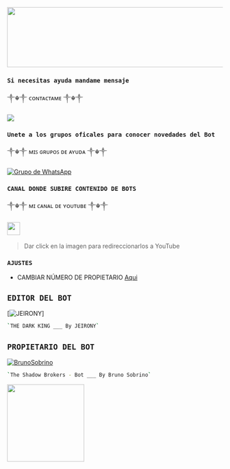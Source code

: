 ## <p align="center"><img src="https://i.imgur.com/ev0Mxfl.png" width="550" height="140"/></p>
### `Si necesitas ayuda mandame mensaje`
   ༒☬༒ ᴄᴏɴᴛᴀᴄᴛᴀᴍᴇ  ༒☬༒

<a href="http://wa.me/573152139466" target="blank"><img src="https://img.shields.io/badge/Whatsapp-30302f?style=flat&logo=whatsapp" /></a>  

### `Unete a los grupos oficales para conocer novedades del Bot`
 ༒☬༒ ᴍɪꜱ ɢʀᴜᴘᴏꜱ ᴅᴇ ᴀʏᴜᴅᴀ  ༒☬༒
  
[![Grupo de WhatsApp](https://img.shields.io/badge/WhatsApp%20Group-25D366?style=for-the-badge&logo=whatsapp&logoColor=white)](https://chat.whatsapp.com/El6hMgOd2SJ3v4LHXjON0l)

### `CANAL DONDE SUBIRE CONTENIDO DE BOTS`
 
 ༒☬༒ ᴍɪ ᴄᴀɴᴀʟ ᴅᴇ ʏᴏᴜᴛᴜʙᴇ   ༒☬༒
 
 <a href="https://www.youtube.com/channel/UCN9wxOL23R-6hA2XgupyWZQ"><img height="30" src="https://logodownload.org/wp-content/uploads/2014/10/youtube-logo-9.png"></a>&nbsp;&nbsp;
> Dar click en la imagen para redireccionarlos a YouTube

### `AJUSTES`
- CAMBIAR NÚMERO DE PROPIETARIO [Aqui](https://github.com/JEIRONY/FURIOSA-BOT/blob/master/config.js)


## `EDITOR DEL BOT` 
[![JEIRONY](https://i.imgur.com/KVqY6z3.jpg)]
```bash
`THE DARK KING ___ By JEIRONY` 
```
## `PROPIETARIO DEL BOT`
[![BrunoSobrino](https://avatars.githubusercontent.com/u/90165013?s=400&u=946f5c00c527c7e6fa2ef5148c6ad56270bb600e&v=4size=100)](https://avatars.githubusercontent.com/u/90165013?s=400&u=cdf7fd989e2a787c9f400545147865615c336002&v=4) 
```bash
`The Shadow Brokers - Bot ___ By Bruno Sobrino` 
```




  <a href="https://github.com/JEIRONY">
  <img height="180em" src="https://github-readme-stats.vercel.app/api?username=JEIRONY&show_icons=true&theme=dracula&include_all_commits=true&count_private=true"/>
  
